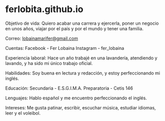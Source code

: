 # ferlobita.github.io

Objetivo de vida: Quiero acabar una carrera y ejercerla, poner un negocio en unos años, viajar por el país y por el mundo y tener una familia.

Correo: lobainamarifer@gmail.com 

Cuentas: Facebook - Fer Lobaina Instagram - fer_lobaina 

Experiencia laboral: Hace un año trabajé en una lavandería, atendiendo y lavando,   y ha sido mi único trabajo oficial.

Habilidades: Soy buena en lectura y redacción, y estoy perfeccionando mi inglés.

Educación: Secundaria - E.S.G.I.M.A. Preparatoria - Cetis 146

Lenguajes: Hablo español y me encuentro perfeccionando el inglés.

Intereses: Me gusta patinar, escribir, escuchar música, estudiar idiomas, leer y el voleibol.
